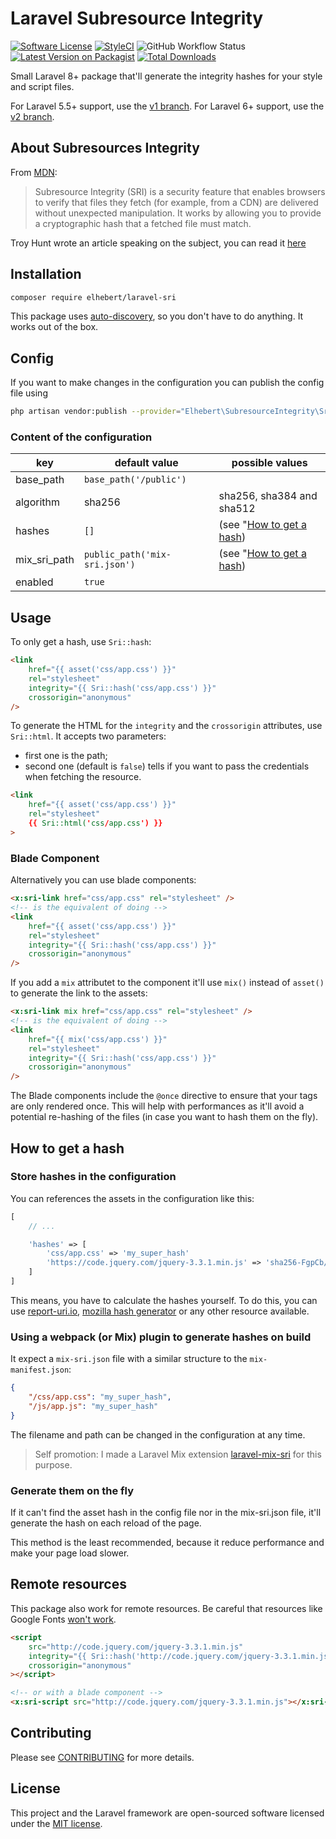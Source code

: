 # Laravel Subresource Integrity

[![Software License](https://img.shields.io/badge/license-MIT-brightgreen.svg?style=flat-square)](LICENSE.md)
[![StyleCI](https://styleci.io/repos/119791861/shield?branch=master)](https://styleci.io/repos/119791861)
![GitHub Workflow Status](https://img.shields.io/github/workflow/status/elhebert/laravel-sri/Run%20PHPUnit%20tests?label=Tests&style=flat-square)
[![Latest Version on Packagist](https://img.shields.io/packagist/v/elhebert/laravel-sri.svg?style=flat-square)](https://packagist.org/packages/elhebert/laravel-sri)
[![Total Downloads](https://img.shields.io/packagist/dt/elhebert/laravel-sri.svg?style=flat-square)](https://packagist.org/packages/elhebert/laravel-sri)

Small Laravel 8+ package that'll generate the integrity hashes for your style and script files.

For Laravel 5.5+ support, use the [v1 branch](https://github.com/Elhebert/laravel-sri/tree/v1).
For Laravel 6+ support, use the [v2 branch](https://github.com/Elhebert/laravel-sri/tree/v2).

## About Subresources Integrity

From [MDN](https://developer.mozilla.org/en-US/docs/Web/Security/Subresource_Integrity):

> Subresource Integrity (SRI) is a security feature that enables browsers to verify that files they fetch (for example, from a CDN) are delivered without unexpected manipulation. It works by allowing you to provide a cryptographic hash that a fetched file must match.

Troy Hunt wrote an article speaking on the subject, you can read it [here](https://www.troyhunt.com/protecting-your-embedded-content-with-subresource-integrity-sri/)

## Installation

```sh
composer require elhebert/laravel-sri
```

This package uses [auto-discovery](https://laravel.com/docs/5.5/packages#package-discovery), so you don't have to do anything. It works out of the box.

## Config

If you want to make changes in the configuration you can publish the config file using

```sh
php artisan vendor:publish --provider="Elhebert\SubresourceIntegrity\SriServiceProvider"
```

### Content of the configuration

| key          | default value                 | possible values                                |
| ------------ | ----------------------------- | ---------------------------------------------- |
| base_path    | `base_path('/public')`        |                                                |
| algorithm    | sha256                        | sha256, sha384 and sha512                      |
| hashes       | `[]`                          | (see "[How to get a hash](#how-to-get-a-hash)) |
| mix_sri_path | `public_path('mix-sri.json')` | (see "[How to get a hash](#how-to-get-a-hash)) |
| enabled      | `true`                        |                                                |

## Usage

To only get a hash, use `Sri::hash`:

```html
<link
    href="{{ asset('css/app.css') }}"
    rel="stylesheet"
    integrity="{{ Sri::hash('css/app.css') }}"
    crossorigin="anonymous"
/>
```

To generate the HTML for the `integrity` and the `crossorigin` attributes, use `Sri::html`. It accepts two parameters:

- first one is the path;
- second one (default is `false`) tells if you want to pass the credentials when fetching the resource.

```html
<link
    href="{{ asset('css/app.css') }}"
    rel="stylesheet"
    {{ Sri::html('css/app.css') }}
>
```

### Blade Component

Alternatively you can use blade components:

```html
<x:sri-link href="css/app.css" rel="stylesheet" />
<!-- is the equivalent of doing -->
<link
    href="{{ asset('css/app.css') }}"
    rel="stylesheet"
    integrity="{{ Sri::hash('css/app.css') }}"
    crossorigin="anonymous"
/>
```

If you add a `mix` attributet to the component it'll use `mix()` instead of `asset()` to generate the link to the assets:

```html
<x:sri-link mix href="css/app.css" rel="stylesheet" />
<!-- is the equivalent of doing -->
<link
    href="{{ mix('css/app.css') }}"
    rel="stylesheet"
    integrity="{{ Sri::hash('css/app.css') }}"
    crossorigin="anonymous"
/>
```

The Blade components include the `@once` directive to ensure that your tags are only rendered once. This will help with performances as it'll avoid a potential re-hashing of the files (in case you want to hash them on the fly).

## How to get a hash

### Store hashes in the configuration

You can references the assets in the configuration like this:

```php
[
    // ...

    'hashes' => [
        'css/app.css' => 'my_super_hash'
        'https://code.jquery.com/jquery-3.3.1.min.js' => 'sha256-FgpCb/KJQlLNfOu91ta32o/NMZxltwRo8QtmkMRdAu8='
    ]
]
```

This means, you have to calculate the hashes yourself. To do this, you can use [report-uri.io](https://report-uri.com/home/sri_hash), [mozilla hash generator](https://www.srihash.org/) or any other resource available.

### Using a webpack (or Mix) plugin to generate hashes on build

It expect a `mix-sri.json` file with a similar structure to the `mix-manifest.json`:

```json
{
    "/css/app.css": "my_super_hash",
    "/js/app.js": "my_super_hash"
}
```

The filename and path can be changed in the configuration at any time.

> Self promotion: I made a Laravel Mix extension [laravel-mix-sri](https://github.com/Elhebert/laravel-mix-sri) for this purpose.

### Generate them on the fly

If it can't find the asset hash in the config file nor in the mix-sri.json file, it'll generate the hash on each reload of the page.

This method is the least recommended, because it reduce performance and make your page load slower.

## Remote resources

This package also work for remote resources. Be careful that resources like Google Fonts [won't work](https://github.com/google/fonts/issues/473).

```html
<script
    src="http://code.jquery.com/jquery-3.3.1.min.js"
    integrity="{{ Sri::hash('http://code.jquery.com/jquery-3.3.1.min.js') }}"
    crossorigin="anonymous"
></script>

<!-- or with a blade component -->
<x:sri-script src="http://code.jquery.com/jquery-3.3.1.min.js"></x:sri-script>
```

## Contributing

Please see [CONTRIBUTING](CONTRIBUTING.md) for more details.

## License

This project and the Laravel framework are open-sourced software licensed under the [MIT license](http://opensource.org/licenses/MIT).
